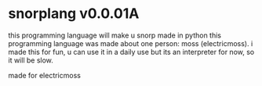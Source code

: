 # snorplang v0.0.01A

this programming language will make u snorp
made in python
this programming language was made about one person: moss (electricmoss).
i made this for fun, u can use it in a daily use but its an interpreter for now, so it will be slow.

made for electricmoss